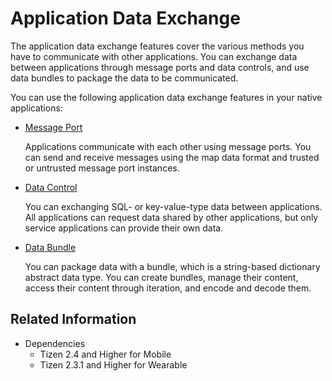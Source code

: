 # Application Data Exchange


The application data exchange features cover the various methods you have to communicate with other applications. You can exchange data between applications through message ports and data controls, and use data bundles to package the data to be communicated.

You can use the following application data exchange features in your native applications:

- [Message Port](message-port.md)

  Applications communicate with each other using message ports. You can send and receive messages using the map data format and trusted or untrusted message port instances.

- [Data Control](data-control.md)

  You can exchanging SQL- or key-value-type data between applications. All applications can request data shared by other applications, but only service applications can provide their own data.

- [Data Bundle](data-bundles.md)

  You can package data with a bundle, which is a string-based dictionary abstract data type. You can create bundles, manage their content, access their content through iteration, and encode and decode them.


## Related Information
- Dependencies
  - Tizen 2.4 and Higher for Mobile
  - Tizen 2.3.1 and Higher for Wearable

